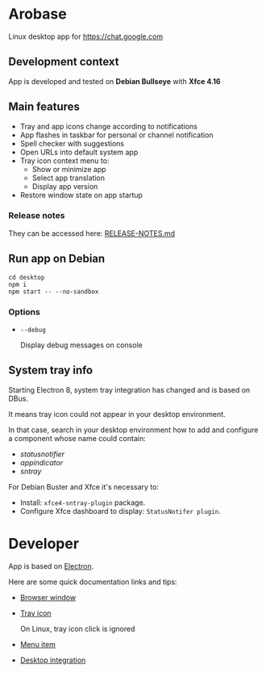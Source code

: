 # Arobase

Linux desktop app for https://chat.google.com

## Development context

App is developed and tested on **Debian Bullseye** with **Xfce 4.16**

## Main features

 * Tray and app icons change according to notifications
 * App flashes in taskbar for personal or channel notification
 * Spell checker with suggestions
 * Open URLs into default system app
 * Tray icon context menu to:
   * Show or minimize app
   * Select app translation
   * Display app version
 * Restore window state on app startup
 
### Release notes

They can be accessed here: [RELEASE-NOTES.md](RELEASE-NOTES.md)

## Run app on Debian

```
cd desktop
npm i
npm start -- --no-sandbox
```

### Options

 * `--debug`
 
    Display debug messages on console

## System tray info
 
Starting Electron 8, system tray integration has changed and is based on DBus.

It means tray icon could not appear in your desktop environment.

In that case, search in your desktop environment how to add and configure a component whose name could contain:
 * *statusnotifier*
 * *appindicator*
 * *sntray*

For Debian Buster and Xfce it's necessary to:
 * Install: `xfce4-sntray-plugin` package.
 * Configure Xfce dashboard to display: `StatusNotifer plugin`.

# Developer

App is based on [Electron](https://github.com/electron/electron).

Here are some quick documentation links and tips:
 * [Browser window](https://www.electronjs.org/docs/api/browser-window)

 * [Tray icon](https://www.electronjs.org/docs/api/tray)
 
    On Linux, tray icon click is ignored

 * [Menu item](https://www.electronjs.org/docs/api/menu-item)
 
 * [Desktop integration](https://github.com/electron/electron/blob/master/docs/tutorial/desktop-environment-integration.md)

